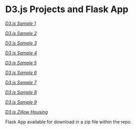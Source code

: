 # D3.js Projects and Flask App

*[D3.js Sample 1](https://cdn.rawgit.com/jmrosen155/coursework/master/Visualization/D3.js/Sample1/hw5.html)*

*[D3.js Sample 2](https://cdn.rawgit.com/jmrosen155/coursework/master/Visualization/D3.js/Sample2/hw6.html)*

*[D3.js Sample 3](https://cdn.rawgit.com/jmrosen155/coursework/master/Visualization/D3.js/Sample3/hw8.html)*

*[D3.js Sample 4](https://cdn.rawgit.com/jmrosen155/coursework/master/Visualization/D3.js/Sample4/hw9.html)*

*[D3.js Sample 5](https://cdn.rawgit.com/jmrosen155/coursework/master/Visualization/D3.js/Sample5/hw10.html)*

*[D3.js Sample 6](https://cdn.rawgit.com/jmrosen155/coursework/master/Visualization/D3.js/Sample6/hw11.html)*

*[D3.js Sample 7](https://cdn.rawgit.com/jmrosen155/coursework/master/Visualization/D3.js/Sample7/hw12.html)*

*[D3.js Sample 8](https://cdn.rawgit.com/jmrosen155/coursework/master/Visualization/D3.js/Sample8/hw14.html)*

*[D3.js Sample 9](https://cdn.rawgit.com/jmrosen155/coursework/master/Visualization/D3.js/ZillowHousing/hw16.html)*

*[D3.js Zillow Housing](https://cdn.rawgit.com/jmrosen155/coursework/master/Visualization/D3.js/ZillowHousing/ZillowHousing-iframe.html)*

Flask App available for download in a zip file within the repo.